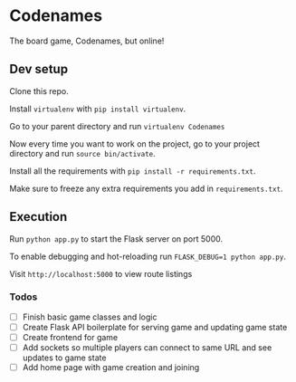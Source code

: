 # Codenames
The board game, Codenames, but online!

## Dev setup
Clone this repo.

Install `virtualenv` with `pip install virtualenv`.

Go to your parent directory and run `virtualenv Codenames`

Now every time you want to work on the project, go to your project directory and run `source bin/activate`.

Install all the requirements with `pip install -r requirements.txt`.

Make sure to freeze any extra requirements you add in `requirements.txt`.


## Execution
Run `python app.py` to start the Flask server on port 5000.

To enable debugging and hot-reloading run `FLASK_DEBUG=1 python app.py`.

Visit `http://localhost:5000` to view route listings

### Todos
- [ ] Finish basic game classes and logic
- [ ] Create Flask API boilerplate for serving game and updating game state
- [ ] Create frontend for game
- [ ] Add sockets so multiple players can connect to same URL and see updates to game state
- [ ] Add home page with game creation and joining
